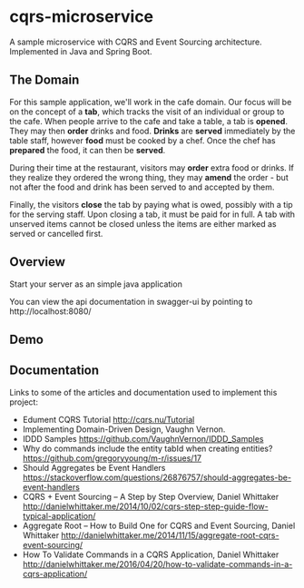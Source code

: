 # cqrs-microservice

A sample microservice with CQRS and Event Sourcing architecture. Implemented in Java and Spring Boot.

## The Domain
For this sample application, we'll work in the cafe domain. Our focus will be on the concept of a **tab**, which tracks 
the visit of an individual or group to the cafe. When people arrive to the cafe and take a table, a tab is **opened**. 
They may then **order** drinks and food. **Drinks** are **served** immediately by the table staff, however **food** 
must be cooked by a chef. Once the chef has **prepared** the food, it can then be **served**.

During their time at the restaurant, visitors may **order** extra food or drinks. If they realize they ordered the wrong 
thing, they may **amend** the order - but not after the food and drink has been served to and accepted by them.

Finally, the visitors **close** the tab by paying what is owed, possibly with a tip for the serving staff. Upon closing 
a tab, it must be paid for in full. A tab with unserved items cannot be closed unless the items are either marked as 
served or cancelled first.

## Overview  
Start your server as an simple java application  

You can view the api documentation in swagger-ui by pointing to  
http://localhost:8080/  

## Demo

## Documentation
Links to some of the articles and documentation used to implement this project:

- Edument CQRS Tutorial http://cqrs.nu/Tutorial
- Implementing Domain-Driven Design, Vaughn Vernon.
- IDDD Samples https://github.com/VaughnVernon/IDDD_Samples
- Why do commands include the entity tabId when creating entities? https://github.com/gregoryyoung/m-r/issues/17
- Should Aggregates be Event Handlers https://stackoverflow.com/questions/26876757/should-aggregates-be-event-handlers
- CQRS + Event Sourcing – A Step by Step Overview, Daniel Whittaker http://danielwhittaker.me/2014/10/02/cqrs-step-step-guide-flow-typical-application/
- Aggregate Root – How to Build One for CQRS and Event Sourcing, Daniel Whittaker http://danielwhittaker.me/2014/11/15/aggregate-root-cqrs-event-sourcing/
- How To Validate Commands in a CQRS Application, Daniel Whittaker http://danielwhittaker.me/2016/04/20/how-to-validate-commands-in-a-cqrs-application/